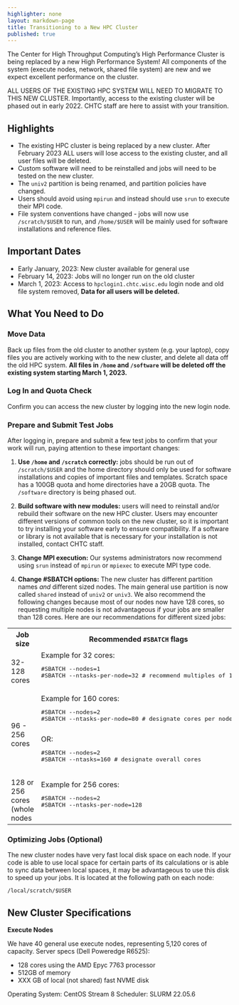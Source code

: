 ```yaml
---
highlighter: none
layout: markdown-page
title: Transitioning to a New HPC Cluster
published: true
---
```


The Center for High Throughput Computing’s High Performance Cluster is being 
replaced by a new High Performance System! All components of the system (execute 
nodes, network, shared file system) are new and we expect excellent performance 
on the cluster. 

ALL USERS OF THE EXISTING HPC SYSTEM WILL NEED TO MIGRATE TO THIS NEW CLUSTER. 
Importantly, access to the existing cluster will be phased out in early 2022. 
CHTC staff are here to assist with your transition.

## Highlights

* The existing HPC cluster is being replaced by a new cluster. After February 2023 
ALL users will lose access to the existing cluster, and all user files will be 
deleted. 
* Custom software will need to be reinstalled and jobs will need to be tested on 
the new cluster. 
* The `univ2` partition is being renamed, and partition policies have changed. 
* Users should avoid using `mpirun` and instead should use `srun` to execute their 
MPI code.  
* File system conventions have changed - jobs will now use `/scratch/$USER` to run, 
and `/home/$USER` will be mainly used for software installations and reference 
files. 

## Important Dates

* Early January, 2023: New cluster available for general use
* February 14, 2023: Jobs will no longer run on the old cluster
* March 1, 2023: Access to `hpclogin1.chtc.wisc.edu` login node and old file 
system removed, **Data for all users will be deleted.**

## What You Need to Do

### Move Data

Back up files from the old cluster to another system (e.g. your laptop), copy 
files you are actively working with to the new cluster, and delete all data off 
the old HPC system. **All files in `/home` and `/software` will be deleted off the 
existing system starting March 1, 2023.**

### Log In and Quota Check

Confirm you can access the new cluster by logging into the new login node. 

### Prepare and Submit Test Jobs

After logging in, prepare and submit a few test jobs to confirm that your work 
will run, paying attention to these important changes: 

1. **Use `/home` and `/scratch` correctly:** jobs should be run out of `/scratch/$USER` 
and the home directory should only be used for software installations and copies 
of important files and templates. Scratch space has a 100GB quota and home 
directories have a 20GB quota. The `/software` directory is being phased out. 

1. **Build software with new modules:** users will need to reinstall and/or rebuild 
their software on the new HPC cluster. Users may encounter different versions of 
common tools on the new cluster, so it is important to try installing your 
software early to ensure compatibility. If a software or library is not available 
that is necessary for your installation is not installed, contact CHTC staff.  

1. **Change MPI execution:** Our systems administrators now recommend using `srun` 
instead of `mpirun` or `mpiexec` to execute MPI type code. 

1. **Change #SBATCH options:** The new cluster has different partition names *and* 
different sized nodes. The main general use partition is now called `shared` 
instead of `univ2` or `univ3`. We also recommend the following changes because 
most of our nodes now have 128 cores, so requesting multiple nodes is not 
advantageous if your jobs are smaller than 128 cores. Here are our recommendations 
for different sized jobs: 

<table>
	<tr>
		<th>Job size</th>
		<th>Recommended <code>#SBATCH</code> flags</th>
	</tr>
	<tr>
		<td>32-128 cores</td>
		<td>Example for 32 cores: <pre>
#SBATCH --nodes=1
#SBATCH --ntasks-per-node=32 # recommend multiples of 16
		</pre></td>
	</tr>
	<tr>
		<td>96 - 256 cores</td>
		<td>Example for 160 cores: <pre>
#SBATCH --nodes=2
#SBATCH --ntasks-per-node=80 # designate cores per node
		</pre> OR:  <pre>
#SBATCH --nodes=2
#SBATCH --ntasks=160 # designate overall cores
		</pre></td>
	</tr>
	<tr>
		<td>128 or 256 cores (whole nodes</td>
		<td>Example for 256 cores: <pre>
#SBATCH --nodes=2
#SBATCH --ntasks-per-node=128
		</pre></td>
	</tr>
</table>


### Optimizing Jobs (Optional)

The new cluster nodes have very fast local disk space on each node. If your code 
is able to use local space for certain parts of its calculations or is able to 
sync data between local spaces, it may be advantageous to use this disk to speed 
up your jobs. It is located at the following path on each node: 

```
/local/scratch/$USER
```

## New Cluster Specifications

**Execute Nodes** 

We have 40 general use execute nodes, representing 5,120 cores of capacity. 
Server specs (Dell Poweredge R6525): 
* 128 cores using the AMD Epyc 7763 processor
* 512GB of memory
* XXX GB of local (not shared) fast NVME disk

Operating System: CentOS Stream 8
Scheduler: SLURM 22.05.6




